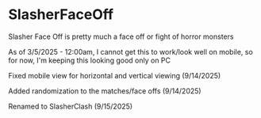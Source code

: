 # SlasherFaceOff

Slasher Face Off is pretty much a face off or fight of horror monsters

As of 3/5/2025 - 12:00am, I cannot get this to work/look well on mobile, so for now, I'm keeping this looking good only on PC

Fixed mobile view for horizontal and vertical viewing (9/14/2025)

Added randomization to the matches/face offs (9/14/2025)

Renamed to SlasherClash (9/15/2025)

